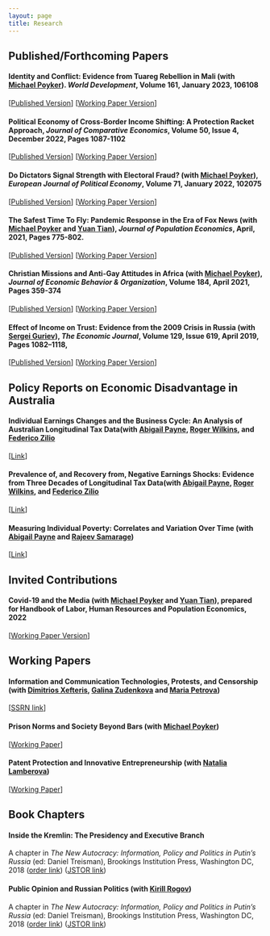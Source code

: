 ```yaml
---
layout: page
title: Research
---
```


## Published/Forthcoming Papers

#### Identity and Conflict: Evidence from Tuareg Rebellion in Mali (with [Michael Poyker](http://www.poykerm.com/)). *World Development*, Volume 161, January 2023, 106108
[[Published Version](https://www.sciencedirect.com/science/article/pii/S0305750X22002984)]
[[Working Paper Version](https://papers.ssrn.com/sol3/papers.cfm?abstract_id=3419294)]

#### Political Economy of Cross-Border Income Shifting: A Protection Racket Approach, *Journal of Comparative Economics*, Volume 50, Issue 4, December 2022, Pages 1087-1102
[[Published Version](https://www.sciencedirect.com/science/article/abs/pii/S0147596722000257)]
[[Working Paper Version](https://papers.ssrn.com/sol3/papers.cfm?abstract_id=3384459)]

#### Do Dictators Signal Strength with Electoral Fraud? (with [Michael Poyker](http://www.poykerm.com/)), *European Journal of Political Economy*, Volume 71, January 2022, 102075
[[Published Version](https://www.sciencedirect.com/science/article/pii/S0176268021000665)]
[[Working Paper Version](https://papers.ssrn.com/sol3/Papers.cfm?abstract_id=2712064)]

#### The Safest Time To Fly: Pandemic Response in the Era of Fox News (with [Michael Poyker](http://www.poykerm.com) and [Yuan Tian](http://www.tianyuanecon.com/)), *Journal of Population Economics*,  April, 2021, Pages 775-802.
[[Published Version](https://link.springer.com/article/10.1007/s00148-021-00847-0)]
[[Working Paper Version](/assets/foxnewscovid.pdf)]

#### Christian Missions and Anti-Gay Attitudes in Africa (with [Michael Poyker](http://www.poykerm.com)), *Journal of Economic Behavior & Organization*, Volume 184, April 2021, Pages 359-374
[[Published Version](https://doi.org/10.1016/j.jebo.2021.02.003)]
[[Working Paper Version](https://www.nottingham.ac.uk/research/groups/nicep/documents/working-papers/2020/nicep-2020-04.pdf)] 

#### Effect of Income on Trust: Evidence from the 2009 Crisis in Russia (with [Sergei Guriev](http://econ.sciences-po.fr/staff/sergei-guriev)), *The Economic Journal*, Volume 129, Issue 619, April 2019, Pages 1082–1118,
[[Published Version](https://doi.org/10.1111/ecoj.12612)]
[[Working Paper Version](https://papers.ssrn.com/sol3/papers.cfm?abstract_id=2542001)] 

## Policy Reports on Economic Disadvantage in Australia

#### Individual Earnings Changes and the Business Cycle: An Analysis of Australian Longitudinal Tax Data(with [Abigail Payne](https://findanexpert.unimelb.edu.au/profile/140028-abigail-payne), [Roger Wilkins](https://findanexpert.unimelb.edu.au/profile/143-roger-wilkins), and [Federico Zilio](https://sites.google.com/view/ziliofederico)
[[Link](https://melbourneinstitute.unimelb.edu.au/research/reports/breaking-down-barriers/research-report-pages/report-7)]

#### Prevalence of, and Recovery from, Negative Earnings Shocks: Evidence from Three Decades of Longitudinal Tax Data(with [Abigail Payne](https://findanexpert.unimelb.edu.au/profile/140028-abigail-payne), [Roger Wilkins](https://findanexpert.unimelb.edu.au/profile/143-roger-wilkins), and [Federico Zilio](https://sites.google.com/view/ziliofederico)
[[Link](https://melbourneinstitute.unimelb.edu.au/research/reports/breaking-down-barriers/research-report-pages/report-6)]

#### Measuring Individual Poverty: Correlates and Variation Over Time (with [Abigail Payne](https://findanexpert.unimelb.edu.au/profile/140028-abigail-payne) and [Rajeev Samarage](https://findanexpert.unimelb.edu.au/profile/842857-rajeev-samarage))
[[Link](https://melbourneinstitute.unimelb.edu.au/research/reports/breaking-down-barriers/research-report-pages/report-3)]


## Invited Contributions

#### Covid-19 and the Media (with [Michael Poyker](http://www.poykerm.com) and [Yuan Tian](http://www.tianyuanecon.com/)), prepared for Handbook of Labor, Human Resources and Population Economics, 2022

[[Working Paper Version](assets/mediacovid.pdf)]

## Working Papers

#### Information and Communication Technologies, Protests, and Censorship (with [Dimitrios Xefteris](https://sites.google.com/site/dxefteris/), [Galina Zudenkova](http://zudenkova.vwl.uni-mannheim.de/) and [Maria Petrova](https://sites.google.com/site/mariapetrovaphd/))
[[SSRN link](https://papers.ssrn.com/sol3/papers.cfm?abstract_id=2978549)]

#### Prison Norms and Society Beyond Bars (with [Michael Poyker](http://www.poykerm.com))
[[Working Paper](http://www.poykerm.com/uploads/9/2/4/6/92466562/prison_norms.pdf)]

#### Patent Protection and Innovative Entrepreneurship (with [Natalia Lamberova](https://natalialamberova.com/))
[[Working Paper](https://papers.ssrn.com/sol3/papers.cfm?abstract_id=4739142)]


## Book Chapters

#### Inside the Kremlin: The Presidency and Executive Branch
A chapter in *The New Autocracy: Information, Policy and Politics in Putin’s Russia* (ed: Daniel Treisman), Brookings Institution Press, Washington DC, 2018
([order link](https://www.brookings.edu/book/the-new-autocracy/))
([JSTOR link](https://www.jstor.org/stable/10.7864/j.ctt1zkjzsh.5))

#### Public Opinion and Russian Politics (with [Kirill Rogov](http://www.russiapoliticalinsight.com/kirill/))
A chapter in *The New Autocracy: Information, Policy and Politics in Putin’s Russia* (ed: Daniel Treisman), Brookings Institution Press, Washington DC, 2018
([order link](https://www.brookings.edu/book/the-new-autocracy/))
([JSTOR link](https://www.jstor.org/stable/10.7864/j.ctt1zkjzsh.11))
